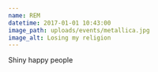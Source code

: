 ```yaml
---
name: REM
datetime: 2017-01-01 10:43:00
image_path: uploads/events/metallica.jpg
image_alt: Losing my religion
---
```


Shiny happy people

